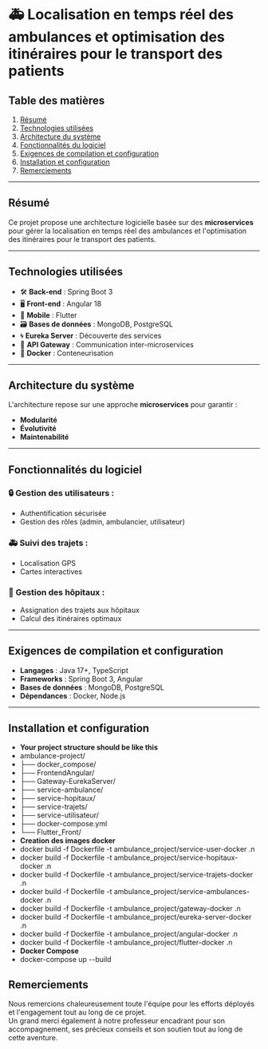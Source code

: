 # 🚑 Localisation en temps réel des ambulances et optimisation des itinéraires pour le transport des patients

## Table des matières
1. [Résumé](#résumé)
2. [Technologies utilisées](#technologies-utilisées)
3. [Architecture du système](#architecture-du-système)
4. [Fonctionnalités du logiciel](#fonctionnalités-du-logiciel)
5. [Exigences de compilation et configuration](#exigences-de-compilation-et-configuration)
6. [Installation et configuration](#installation-et-configuration)
7. [Remerciements](#remerciements)

---

## Résumé
Ce projet propose une architecture logicielle basée sur des **microservices** pour gérer la localisation en temps réel des ambulances et l'optimisation des itinéraires pour le transport des patients.  

---

## Technologies utilisées
- 🛠️ **Back-end** : Spring Boot 3  
- 🖥️ **Front-end** : Angular 18  
- 📱 **Mobile** : Flutter  
- 🗃️ **Bases de données** : MongoDB, PostgreSQL  
- 🌀 **Eureka Server** : Découverte des services  
- 🚪 **API Gateway** : Communication inter-microservices  
- 🐳 **Docker** : Conteneurisation  

---

## Architecture du système
L'architecture repose sur une approche **microservices** pour garantir :  
- **Modularité**  
- **Évolutivité**  
- **Maintenabilité**

---

## Fonctionnalités du logiciel
### 🔒 Gestion des utilisateurs :
- Authentification sécurisée
- Gestion des rôles (admin, ambulancier, utilisateur)

### 🚑 Suivi des trajets :
- Localisation GPS
- Cartes interactives

### 🏥 Gestion des hôpitaux :
- Assignation des trajets aux hôpitaux  
- Calcul des itinéraires optimaux  

---

## Exigences de compilation et configuration
- **Langages** : Java 17+, TypeScript  
- **Frameworks** : Spring Boot 3, Angular  
- **Bases de données** : MongoDB, PostgreSQL  
- **Dépendances** : Docker, Node.js  

---

## Installation et configuration

- **Your project structure should be like this**
- ambulance-project/
- ├── docker_compose/
- ├── FrontendAngular/
- ├── Gateway-EurekaServer/
- ├── service-ambulance/
- ├── service-hopitaux/
- ├── service-trajets/
- ├── service-utilisateur/
- ├── docker-compose.yml
- └── Flutter_Front/
- **Creation des images docker**
- docker build -f Dockerfile -t ambulance_project/service-user-docker .n
- docker build -f Dockerfile -t ambulance_project/service-hopitaux-docker .n
- docker build -f Dockerfile -t ambulance_project/service-trajets-docker .n
- docker build -f Dockerfile -t ambulance_project/service-ambulances-docker .n
- docker build -f Dockerfile -t ambulance_project/gateway-docker .n
- docker build -f Dockerfile -t ambulance_project/eureka-server-docker .n
- docker build -f Dockerfile -t ambulance_project/angular-docker .n
- docker build -f Dockerfile -t ambulance_project/flutter-docker .n
- **Docker Compose**
- docker-compose up --build

## Remerciements

Nous remercions chaleureusement toute l'équipe pour les efforts déployés et l'engagement tout au long de ce projet.  
Un grand merci également à notre professeur encadrant pour son accompagnement, ses précieux conseils et son soutien tout au long de cette aventure.  

